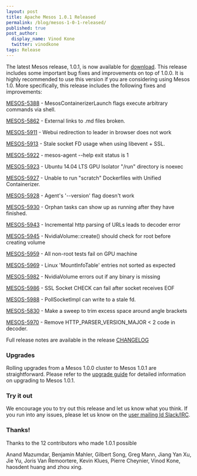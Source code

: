 ```yaml
---
layout: post
title: Apache Mesos 1.0.1 Released
permalink: /blog/mesos-1-0-1-released/
published: true
post_author:
  display_name: Vinod Kone
  twitter: vinodkone
tags: Release
---
```


The latest Mesos release, 1.0.1, is now available for [download](http://mesos.apache.org/downloads). This release includes some important bug fixes and improvements on top of 1.0.0. It is highly recommended to use this version if you are considering using Mesos 1.0. More specifically, this release includes the following fixes and improvements:

[MESOS-5388]( https://issues.apache.org/jira/browse/MESOS-5388) - MesosContainerizerLaunch flags execute arbitrary commands via shell.

[MESOS-5862]( https://issues.apache.org/jira/browse/MESOS-5862) - External links to .md files broken.

[MESOS-5911]( https://issues.apache.org/jira/browse/MESOS-5911) - Webui redirection to leader in browser does not work

[MESOS-5913]( https://issues.apache.org/jira/browse/MESOS-5913) - Stale socket FD usage when using libevent + SSL.

[MESOS-5922]( https://issues.apache.org/jira/browse/MESOS-5922) - mesos-agent --help exit status is 1

[MESOS-5923]( https://issues.apache.org/jira/browse/MESOS-5923) - Ubuntu 14.04 LTS GPU Isolator "/run" directory is noexec

[MESOS-5927]( https://issues.apache.org/jira/browse/MESOS-5927) - Unable to run "scratch" Dockerfiles with Unified Containerizer.

[MESOS-5928]( https://issues.apache.org/jira/browse/MESOS-5928) - Agent's '--version' flag doesn't work

[MESOS-5930]( https://issues.apache.org/jira/browse/MESOS-5930) - Orphan tasks can show up as running after they have finished.

[MESOS-5943]( https://issues.apache.org/jira/browse/MESOS-5943) - Incremental http parsing of URLs leads to decoder error

[MESOS-5945]( https://issues.apache.org/jira/browse/MESOS-5945) - NvidiaVolume::create() should check for root before creating volume

[MESOS-5959]( https://issues.apache.org/jira/browse/MESOS-5959) - All non-root tests fail on GPU machine

[MESOS-5969]( https://issues.apache.org/jira/browse/MESOS-5969) - Linux 'MountInfoTable' entries not sorted as expected

[MESOS-5982]( https://issues.apache.org/jira/browse/MESOS-5982) - NvidiaVolume errors out if any binary is missing

[MESOS-5986]( https://issues.apache.org/jira/browse/MESOS-5986) - SSL Socket CHECK can fail after socket receives EOF

[MESOS-5988]( https://issues.apache.org/jira/browse/MESOS-5988) - PollSocketImpl can write to a stale fd.

[MESOS-5830]( https://issues.apache.org/jira/browse/MESOS-5830) - Make a sweep to trim excess space around angle brackets

[MESOS-5970]( https://issues.apache.org/jira/browse/MESOS-5970) - Remove HTTP_PARSER_VERSION_MAJOR < 2 code in decoder.

Full release notes are available in the release [CHANGELOG](https://git-wip-us.apache.org/repos/asf?p=mesos.git;a=blob_plain;f=CHANGELOG;hb=1.0.1)

### Upgrades

Rolling upgrades from a Mesos 1.0.0 cluster to Mesos 1.0.1 are straightforward. Please refer to the [upgrade guide](http://mesos.apache.org/documentation/latest/upgrades/) for detailed information on upgrading to Mesos 1.0.1.

### Try it out

We encourage you to try out this release and let us know what you think. If you run into any issues, please let us know on the [user mailing ld Slack/IRC](https://mesos.apache.org/community).

### Thanks!

Thanks to the 12 contributors who made 1.0.1 possible

Anand Mazumdar, Benjamin Mahler, Gilbert Song, Greg Mann, Jiang Yan Xu, Jie Yu, Joris Van Remoortere, Kevin Klues, Pierre Cheynier, Vinod Kone, haosdent huang and zhou xing.
